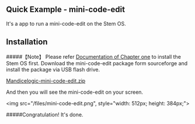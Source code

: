 
Quick Example - mini-code-edit
---
It's a app to run a mini-code-edit on the Stem OS. 

Installation
-

#####【Note】 Please refer [Documentation of Chapter one](http://stem.mandice.org/doc) to install the Stem OS first.
Download the mini-code-edit package form sourceforge and install the package via USB flash drive.<p></p>
[Mandicelogic-mini-code-edit.zip](http://sourceforge.net/projects/stemos/files/Demo-APP/Mandicelogic-mini-code-edit.zip/download)<p></p>

And then you will see the mini-code-edit on your screen.<p></p>
<img src="/files/mini-code-edit.png", style="width: 512px; height: 384px;"><p></p>
#####Congratulation! It's done.<p></p>

